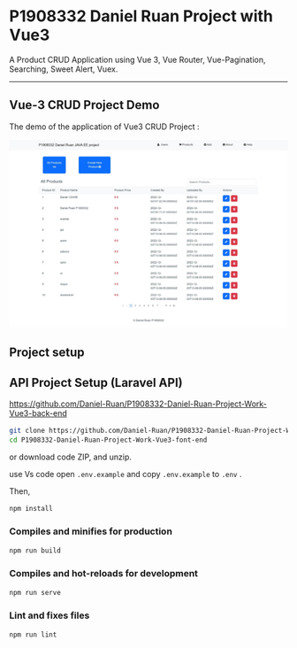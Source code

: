# P1908332 Daniel Ruan Project with Vue3
A Product CRUD Application using Vue 3, Vue Router, Vue-Pagination, Searching, Sweet Alert, Vuex.

---

## Vue-3 CRUD Project Demo

The demo of the application of Vue3 CRUD Project :

![demo](https://raw.githubusercontent.com/Daniel-Ruan/P1908332-Daniel-Ruan-Project-Work-Vue3-font-end/main/src/assets/demo.jpeg)

## Project setup

## API Project Setup (Laravel API)

https://github.com/Daniel-Ruan/P1908332-Daniel-Ruan-Project-Work-Vue3-back-end

```bash
git clone https://github.com/Daniel-Ruan/P1908332-Daniel-Ruan-Project-Work-Vue3-font-end.git
cd P1908332-Daniel-Ruan-Project-Work-Vue3-font-end
```

or download code ZIP, and unzip. 

use Vs code open `.env.example` and copy `.env.example` to `.env` .

Then,

```bash
npm install
```

### Compiles and minifies for production

```bash
npm run build
```

### Compiles and hot-reloads for development

```bash
npm run serve
```

### Lint and fixes files
```bash
npm run lint
```
